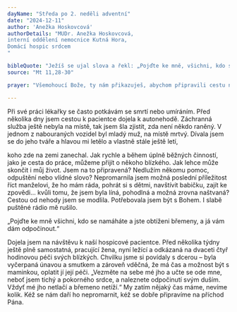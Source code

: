 ```yaml
---
dayName: "Středa po 2. neděli adventní"
date: "2024-12-11"
author: 'Anežka Hoskovcová'
authorDetails: "MUDr. Anežka Hoskovcová,
interní oddělení nemocnice Kutná Hora,
Domácí hospic srdcem
"

bibleQuote: "Ježíš se ujal slova a řekl: „Pojďte ke mně, všichni, kdo se lopotíte a jste obtíženi, a já vás občerstvím. Vezměte na sebe mé jho a učte se ode mě, neboť jsem tichý a pokorný srdcem, a naleznete pro své duše odpočinek. Vždyť mé jho netlačí a mé břemeno netíží.“"
source: "Mt 11,28-30"

prayer: "Všemohoucí Bože, ty nám přikazuješ, abychom připravili cestu našemu Spasiteli; posiluj všechny, kdo toužebně očekávají jeho příchod, aby je nepřemohla únava a duchovní malátnost. Prosíme o to skrze tvého Syna, Ježíše Krista, našeho Pána, neboť on s tebou žije a kraluje v jednotě Ducha Svatého po všechny věky věků. Amen."

---
```


Při své práci lékařky se často potkávám se smrtí nebo umíráním. Před několika dny jsem cestou k pacientce dojela k autonehodě. Záchranná služba ještě nebyla na místě, tak jsem šla zjistit, zda není někdo raněný. V jednom z nabouraných vozidel byl mladý muž, na místě mrtvý. Dívala jsem se do jeho tváře a hlavou mi letělo a vlastně stále ještě letí,
 
koho zde na zemi zanechal. Jak rychle a během úplně běžných činností, jako je cesta do práce, můžeme přijít o někoho blízkého. Jak lehce může skončit i můj život. Jsem na to připravená? Nedlužím někomu pomoc, odpuštění nebo vlídné slovo? Nepromarnila jsem možná poslední příležitost říct manželovi, že ho mám ráda, pohrát si s dětmi, navštívit babičku, zajít ke zpovědi… kvůli tomu, že jsem byla líná, pohodlná a možná zrovna naštvaná? Cestou od nehody jsem se modlila. Potřebovala jsem být s Bohem. I slabě puštěné rádio mě rušilo.

„Pojďte ke mně všichni, kdo se namáháte a jste obtíženi břemeny, a já vám dám odpočinout.“

Dojela jsem na návštěvu k naší hospicové pacientce. Před několika týdny ještě plně samostatná, pracující žena, nyní ležící a odkázaná na dvaceti čtyř hodinovou péči svých blízkých. Chvilku jsme si povídaly s dcerou – byla vyčerpaná únavou a smutkem a zároveň vděčná, že má čas a možnost být s maminkou, oplatit jí její péči.
„Vezměte na sebe mé jho a učte se ode mne, neboť jsem tichý a pokorného srdce, a naleznete odpočinutí svým duším. Vždyť mé jho netlačí a břemeno netíží.“
My zatím nějaký čas máme, nevíme kolik. Kéž se nám daří ho nepromarnit, kéž se dobře připravíme na příchod Pána.

